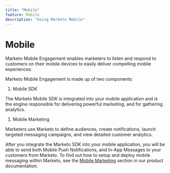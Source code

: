 ```yaml
---
title: "Mobile"
feature: Mobile
description: "Using Marketo Mobile"
---
```


# Mobile

Marketo Mobile Engagement enables marketers to listen and respond to customers on their mobile devices to easily deliver compelling mobile experiences.

Marketo Mobile Engagement is made up of two components:

1. Mobile SDK

The Marketo Mobile SDK is integrated into your mobile application and is the engine responsible for delivering powerful marketing, and for gathering analytics.

1. Mobile Marketing

Marketers use Marketo to define audiences, create notifications, launch targeted messaging campaigns, and view detailed customer analytics.

After you integrate the Marketo SDK into your mobile application, you will be able to send both Mobile Push Notifications, and In-App Messages to your customers from Marketo. To find out how to setup and deploy mobile messaging within Marketo, see the [Mobile Marketing](https://experienceleague.adobe.com/en/docs/marketo/using/product-docs/mobile-marketing/admin/add-a-mobile-app) section in our product documentation.
